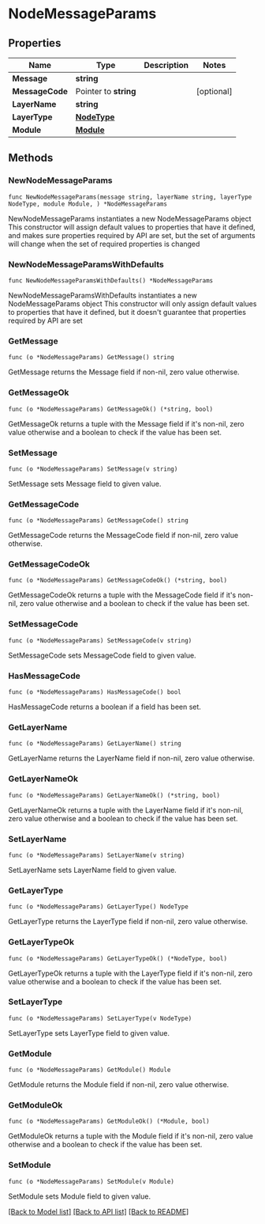 # NodeMessageParams

## Properties

Name | Type | Description | Notes
------------ | ------------- | ------------- | -------------
**Message** | **string** |  | 
**MessageCode** | Pointer to **string** |  | [optional] 
**LayerName** | **string** |  | 
**LayerType** | [**NodeType**](NodeType.md) |  | 
**Module** | [**Module**](Module.md) |  | 

## Methods

### NewNodeMessageParams

`func NewNodeMessageParams(message string, layerName string, layerType NodeType, module Module, ) *NodeMessageParams`

NewNodeMessageParams instantiates a new NodeMessageParams object
This constructor will assign default values to properties that have it defined,
and makes sure properties required by API are set, but the set of arguments
will change when the set of required properties is changed

### NewNodeMessageParamsWithDefaults

`func NewNodeMessageParamsWithDefaults() *NodeMessageParams`

NewNodeMessageParamsWithDefaults instantiates a new NodeMessageParams object
This constructor will only assign default values to properties that have it defined,
but it doesn't guarantee that properties required by API are set

### GetMessage

`func (o *NodeMessageParams) GetMessage() string`

GetMessage returns the Message field if non-nil, zero value otherwise.

### GetMessageOk

`func (o *NodeMessageParams) GetMessageOk() (*string, bool)`

GetMessageOk returns a tuple with the Message field if it's non-nil, zero value otherwise
and a boolean to check if the value has been set.

### SetMessage

`func (o *NodeMessageParams) SetMessage(v string)`

SetMessage sets Message field to given value.


### GetMessageCode

`func (o *NodeMessageParams) GetMessageCode() string`

GetMessageCode returns the MessageCode field if non-nil, zero value otherwise.

### GetMessageCodeOk

`func (o *NodeMessageParams) GetMessageCodeOk() (*string, bool)`

GetMessageCodeOk returns a tuple with the MessageCode field if it's non-nil, zero value otherwise
and a boolean to check if the value has been set.

### SetMessageCode

`func (o *NodeMessageParams) SetMessageCode(v string)`

SetMessageCode sets MessageCode field to given value.

### HasMessageCode

`func (o *NodeMessageParams) HasMessageCode() bool`

HasMessageCode returns a boolean if a field has been set.

### GetLayerName

`func (o *NodeMessageParams) GetLayerName() string`

GetLayerName returns the LayerName field if non-nil, zero value otherwise.

### GetLayerNameOk

`func (o *NodeMessageParams) GetLayerNameOk() (*string, bool)`

GetLayerNameOk returns a tuple with the LayerName field if it's non-nil, zero value otherwise
and a boolean to check if the value has been set.

### SetLayerName

`func (o *NodeMessageParams) SetLayerName(v string)`

SetLayerName sets LayerName field to given value.


### GetLayerType

`func (o *NodeMessageParams) GetLayerType() NodeType`

GetLayerType returns the LayerType field if non-nil, zero value otherwise.

### GetLayerTypeOk

`func (o *NodeMessageParams) GetLayerTypeOk() (*NodeType, bool)`

GetLayerTypeOk returns a tuple with the LayerType field if it's non-nil, zero value otherwise
and a boolean to check if the value has been set.

### SetLayerType

`func (o *NodeMessageParams) SetLayerType(v NodeType)`

SetLayerType sets LayerType field to given value.


### GetModule

`func (o *NodeMessageParams) GetModule() Module`

GetModule returns the Module field if non-nil, zero value otherwise.

### GetModuleOk

`func (o *NodeMessageParams) GetModuleOk() (*Module, bool)`

GetModuleOk returns a tuple with the Module field if it's non-nil, zero value otherwise
and a boolean to check if the value has been set.

### SetModule

`func (o *NodeMessageParams) SetModule(v Module)`

SetModule sets Module field to given value.



[[Back to Model list]](../README.md#documentation-for-models) [[Back to API list]](../README.md#documentation-for-api-endpoints) [[Back to README]](../README.md)


